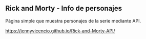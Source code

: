 ## Rick and Morty - Info de personajes

Página simple que muestra personajes de la serie mediante API.

https://jennyvicencio.github.io/Rick-and-Morty-API/
